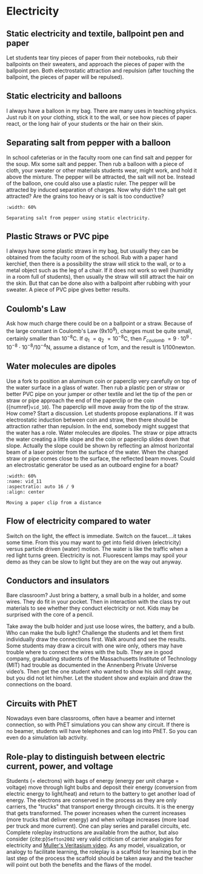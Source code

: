 # Electricity

## Static electricity and textile, ballpoint pen and paper
Let students tear tiny pieces of paper from their notebooks, rub their ballpoints on their sweaters, and approach the pieces of paper with the ballpoint pen. Both electrostatic attraction and repulsion (after touching the ballpoint, the pieces of paper will be repulsed).

## Static electricity and balloons
I always have a balloon in my bag. There are many uses in teaching physics. Just rub it on your clothing, stick it to the wall, or see how pieces of paper react, or the long hair of your students or the hair on their skin.

## Separating salt from pepper with a balloon
In school cafeterias or in the faculty room one can find salt and pepper for the soup. Mix some salt and pepper. Then rub a balloon with a piece of cloth, your sweater or other materials students wear, might work, and hold it above the mixture. The pepper will be attracted, the salt will not be. Instead of the balloon, one could also use a plastic ruler. The pepper will be attracted by induced separation of charges. Now why didn't the salt get attracted? Are the grains too heavy or is salt is too conductive?

```{figure} figures/03-2StaticBalloonLR.*
:width: 60%

Separating salt from pepper using static electricity.
```

## Plastic Straws or PVC pipe
I always have some plastic straws in my bag, but usually they can be obtained from the faculty room of the school. Rub with a paper hand kerchief, then there is a possibility the straw will stick to the wall, or to a metal object such as the leg of a chair. If it does not work so well (humidity in a room full of students), then usually the straw will still attract the hair on the skin. But that can be done also with a ballpoint after rubbing with your sweater. A piece of PVC pipe gives better results.

## Coulomb's Law
Ask how much charge there could be on a ballpoint or a straw. Because of the large constant in Coulomb's Law ($9\text{x}10^9$), charges must be quite small, certainly smaller than $10^{-8} \mathrm{C}$. If $q_1~ = q_2~ = 10^{-8} \mathrm{C}$, then $F_{coulomb}~= 9 \cdot 10^9 \cdot 10^{-8} \cdot 10^{-8}/10^{-4} \mathrm{N}$, assume a distance of $1 \mathrm{ cm}$, and the result is $1/100 \mathrm{ newton}$.

## Water molecules are dipoles
Use a fork to position an aluminum coin or paperclip very carefully on top of the water surface in a glass of water. Then rub a plastic pen or straw or better PVC pipe on your jumper or other textile and let the tip of the pen or straw or pipe approach the end of the paperclip or the coin ({numref}`vid_10`). The paperclip will move away from the tip of the straw. How come? Start a discussion. Let students propose explanations. If it was electrostatic induction between coin and straw, then there should be attraction rather than repulsion. In the end, somebody might suggest that the water has a role. Water molecules are dipoles. The straw or pipe attracts the water creating a little slope and the coin or paperclip slides down that slope. Actually the slope could be shown by reflecting an almost horizontal beam of a laser pointer from the surface of the water. When the charged straw or pipe comes close to the surface, the reflected beam moves. Could an electrostatic generator be used as an outboard engine for a boat?

```{iframe} https://www.youtube.com/embed/YI4bNdYzQYQ?si=HudH10AcVgUMhkYT
:width: 60%
:name: vid_11
:aspectratio: auto 16 / 9
:align: center

Moving a paper clip from a distance
```


## Flow of electricity compared to water
Switch on the light, the effect is immediate. Switch on the faucet....it takes some time. From this you may want to get into field driven (electricity) versus particle driven (water) motion. The water is like the traffic when a red light turns green. Electricity is not. Fluorescent lamps may spoil your demo as they can be slow to light but they are on the way out anyway.

## Conductors and insulators
Bare classroom? Just bring a battery, a small bulb in a holder, and some wires. They do fit in your pocket. Then in interaction with the class try out materials to see whether they conduct electricity or not. Kids may be surprised with the core of a pencil.

Take away the bulb holder and just use loose wires, the battery, and a bulb. Who can make the bulb light? Challenge the students and let them first individually draw the connections first. Walk around and see the results. Some students may draw a circuit with one wire only, others may have trouble where to connect the wires with the bulb. They are in good company, graduating students of the Massachusetts Institute of Technology (MIT) had trouble as documented in the Annenberg Private Universe video’s. Then get the one student who wanted to show his skill right away, but you did not let him/her. Let the student show and explain and draw the connections on the board.   

## Circuits with PhET
Nowadays even bare classrooms, often have a beamer and internet connection, so with PhET simulations you can show any circuit. If there is no beamer, students will have telephones and can log into PhET. So you can even do a simulation lab activity.

## Role-play to distinguish between electric current, power, and voltage
Students (= electrons) with bags of energy (energy per unit charge = voltage) move through light bulbs and deposit their energy (conversion from electric energy to light/heat) and return to the battery to get another load of energy. The electrons are conserved in the process as they are only carriers, the "trucks" that transport energy through circuits. It is the energy that gets transformed. The power increases when the current increases (more trucks that deliver energy) and when voltage increases (more load per truck and more current). One can play series and parallel circuits, etc. Complete roleplay instructions are available from the author, but also consider {cite:p}`Sefton2002` very valid criticism of carrier analogies for electricity and [Muller's Veritasium video](https://www.youtube.com/watch?v=bHIhgxav9LY). As any model, visualization, or analogy to facilitate learning, the roleplay is a scaffold for learning but in the last step of the process the scaffold should be taken away and the teacher will point out both the benefits and the flaws of the model. 
